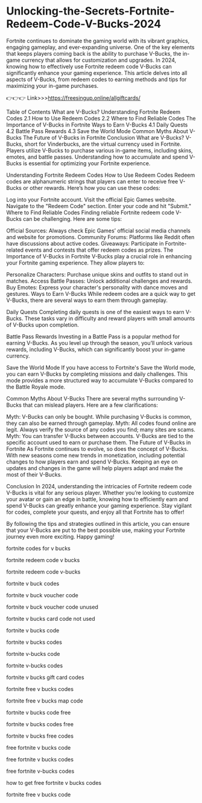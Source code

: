 # Unlocking-the-Secrets-Fortnite-Redeem-Code-V-Bucks-2024
Fortnite continues to dominate the gaming world with its vibrant graphics, engaging gameplay, and ever-expanding universe. One of the key elements that keeps players coming back is the ability to purchase V-Bucks, the in-game currency that allows for customization and upgrades. In 2024, knowing how to effectively use Fortnite redeem code V-Bucks can significantly enhance your gaming experience. This article delves into all aspects of V-Bucks, from redeem codes to earning methods and tips for maximizing your in-game purchases.


👉👉👉  Link>>>https://freesingup.online/allgiftcards/



Table of Contents
What are V-Bucks?
Understanding Fortnite Redeem Codes
2.1 How to Use Redeem Codes
2.2 Where to Find Reliable Codes
The Importance of V-Bucks in Fortnite
Ways to Earn V-Bucks
4.1 Daily Quests
4.2 Battle Pass Rewards
4.3 Save the World Mode
Common Myths About V-Bucks
The Future of V-Bucks in Fortnite
Conclusion
What are V-Bucks?
V-Bucks, short for Vinderbucks, are the virtual currency used in Fortnite. Players utilize V-Bucks to purchase various in-game items, including skins, emotes, and battle passes. Understanding how to accumulate and spend V-Bucks is essential for optimizing your Fortnite experience.

Understanding Fortnite Redeem Codes
How to Use Redeem Codes
Redeem codes are alphanumeric strings that players can enter to receive free V-Bucks or other rewards. Here’s how you can use these codes:

Log into your Fortnite account.
Visit the official Epic Games website.
Navigate to the "Redeem Code" section.
Enter your code and hit "Submit."
Where to Find Reliable Codes
Finding reliable Fortnite redeem code V-Bucks can be challenging. Here are some tips:

Official Sources: Always check Epic Games’ official social media channels and website for promotions.
Community Forums: Platforms like Reddit often have discussions about active codes.
Giveaways: Participate in Fortnite-related events and contests that offer redeem codes as prizes.
The Importance of V-Bucks in Fortnite
V-Bucks play a crucial role in enhancing your Fortnite gaming experience. They allow players to:

Personalize Characters: Purchase unique skins and outfits to stand out in matches.
Access Battle Passes: Unlock additional challenges and rewards.
Buy Emotes: Express your character's personality with dance moves and gestures.
Ways to Earn V-Bucks
While redeem codes are a quick way to get V-Bucks, there are several ways to earn them through gameplay.

Daily Quests
Completing daily quests is one of the easiest ways to earn V-Bucks. These tasks vary in difficulty and reward players with small amounts of V-Bucks upon completion.

Battle Pass Rewards
Investing in a Battle Pass is a popular method for earning V-Bucks. As you level up through the season, you’ll unlock various rewards, including V-Bucks, which can significantly boost your in-game currency.

Save the World Mode
If you have access to Fortnite's Save the World mode, you can earn V-Bucks by completing missions and daily challenges. This mode provides a more structured way to accumulate V-Bucks compared to the Battle Royale mode.

Common Myths About V-Bucks
There are several myths surrounding V-Bucks that can mislead players. Here are a few clarifications:

Myth: V-Bucks can only be bought. While purchasing V-Bucks is common, they can also be earned through gameplay.
Myth: All codes found online are legit. Always verify the source of any codes you find; many sites are scams.
Myth: You can transfer V-Bucks between accounts. V-Bucks are tied to the specific account used to earn or purchase them.
The Future of V-Bucks in Fortnite
As Fortnite continues to evolve, so does the concept of V-Bucks. With new seasons come new trends in monetization, including potential changes to how players earn and spend V-Bucks. Keeping an eye on updates and changes in the game will help players adapt and make the most of their V-Bucks.

Conclusion
In 2024, understanding the intricacies of Fortnite redeem code V-Bucks is vital for any serious player. Whether you’re looking to customize your avatar or gain an edge in battle, knowing how to efficiently earn and spend V-Bucks can greatly enhance your gaming experience. Stay vigilant for codes, complete your quests, and enjoy all that Fortnite has to offer!

By following the tips and strategies outlined in this article, you can ensure that your V-Bucks are put to the best possible use, making your Fortnite journey even more exciting. Happy gaming!

fortnite codes for v bucks

fortnite redeem code v bucks

fortnite redeem code v-bucks

fortnite v buck codes

fortnite v buck voucher code

fortnite v buck voucher code unused

fortnite v bucks card code not used

fortnite v bucks code

fortnite v bucks codes

fortnite v-bucks code

fortnite v-bucks codes

fortnite v bucks gift card codes

fortnite free v bucks codes

fortnite free v bucks map code

fortnite v bucks code free

fortnite v bucks codes free

fortnite v bucks free codes

free fortnite v bucks code

free fortnite v bucks codes

free fortnite v-bucks codes

how to get free fortnite v bucks codes

fortnite free v bucks code
